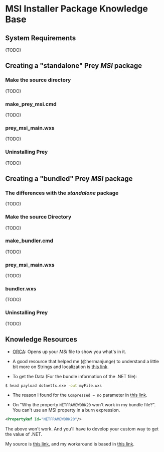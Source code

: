 # MSI Installer Package Knowledge Base

## System Requirements

(TODO)

## Creating a "standalone" Prey _MSI_ package

### Make the source directory

(TODO)

### make_prey_msi.cmd

(TODO)

### prey_msi_main.wxs

(TODO)

### Uninstalling Prey

(TODO)

## Creating a "bundled" Prey _MSI_ package

### The differences with the _standalone_ package

(TODO)

### Make the source Directory

(TODO)

### make_bundler.cmd

(TODO)

### prey_msi_main.wxs

(TODO)

### bundler.wxs

(TODO)

### Uninstalling Prey

(TODO)

## Knowledge Resources

* [ORCA](http://msdn.microsoft.com/en-us/library/aa370557.aspx): Opens up your _MSI_ file to show you what's in it.

* A good resource that helped me (@hermanjunge) to understand a little bit more on Strings and localization is [this link](https://github.com/puppetlabs/puppet_for_the_win/blob/master/wix/localization/puppet_en-us.wxl).

* To get the <RemotePayload> Data (For the bundle information of the .NET file):

````bash
$ head payload dotnetfx.exe -out myFile.wxs
````

* The reason I found for the `Compressed = no` parameter in [this link](http://stackoverflow.com/questions/15205646/remotepayload-the-system-cannot-find-the-file-with-type).

* On "Why the property `NETFRAMEWORK20` won't work in my bundle file?". You can't use an MSI property in a burn expression.

````xml
<PropertyRef Id="NETFRAMEWORK20"/>
````
The above won't work. And you'll have to develop your custom way to get the value of .NET.

My source is [this link](http://stackoverflow.com/questions/14863905/wix-bundle-exepackage-detectcondition-is-always-false#comment20898210_14868068), and my workaround is based in [this link](http://neilsleightholm.blogspot.com/2012/05/wix-burn-tipstricks.html).
